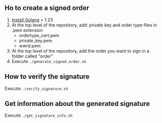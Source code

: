 ## Ho to create a signed order

1. [Install Golang](https://go.dev/doc/install) > 1.23
2. At the top level of the repository, add: private key and order type files in .pem extension
    - ordertype_cert.pem
    - private_key.pem
    - wwrd.pem
3. At the top level of the repository, add the order you want to sign in a folder called "order"
4. Execute `./generate_signed_order.sh`

## How to verify the signature

Execute `./verify_signature.sh`

## Get information about the generated signature

Execute `./get_signature_info.sh`